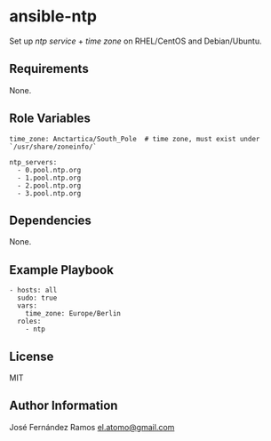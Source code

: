 ansible-ntp
===========

Set up *ntp service* + *time zone* on RHEL/CentOS and Debian/Ubuntu.

Requirements
------------

None.

Role Variables
--------------

    time_zone: Anctartica/South_Pole  # time zone, must exist under `/usr/share/zoneinfo/`

    ntp_servers:
      - 0.pool.ntp.org
      - 1.pool.ntp.org
      - 2.pool.ntp.org
      - 3.pool.ntp.org


Dependencies
------------

None.

Example Playbook
-------------------------

    - hosts: all
      sudo: true
      vars:
        time_zone: Europe/Berlin
      roles:
        - ntp

License
-------

MIT

Author Information
------------------

José Fernández Ramos <el.atomo@gmail.com>
